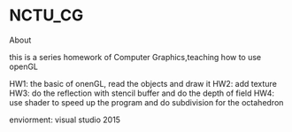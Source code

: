# NCTU_CG

About

this is a series homework of Computer Graphics,teaching how to use openGL

HW1: the basic of onenGL, read the objects and draw it
HW2: add texture
HW3: do the reflection with stencil buffer and do the depth of field
HW4: use shader to speed up the program and do subdivision for the octahedron

enviorment: visual studio 2015
